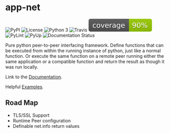 app-net
=======

![PyPI](https://img.shields.io/pypi/v/net.svg)
![License](https://img.shields.io/github/license/Naereen/StrapDown.js.svg)
![Python 3](https://pyup.io/repos/github/aldmbmtl/net/python-3-shield.svg)
![Travis](https://img.shields.io/travis/aldmbmtl/net.svg)
![Coverage](https://github.com/aldmbmtl/net/raw/master/coverage.svg?sanitize=true)
![PyLint](https://mperlet.github.io/pybadge/badges/8.61.svg)
![PyUp](https://pyup.io/repos/github/aldmbmtl/net/shield.svg)
![Documentation Status](https://readthedocs.org/projects/net/badge/?version=latest)

Pure python peer-to-peer interfacing framework. Define functions that
can be executed from within the running instance of python, just like a
normal function. Or execute the same function on a remote peer running
either the same application or a compatible function and return the
result as though it was run locally.

Link to the [Documentation](https://app-net.readthedocs.io/en/latest/?).

Helpful [Examples](https://app-net.readthedocs.io/en/latest/examples/examples.html).

Road Map
--------
* TLS/SSL Support
* Runtime Peer configuration
* Definable net.info return values